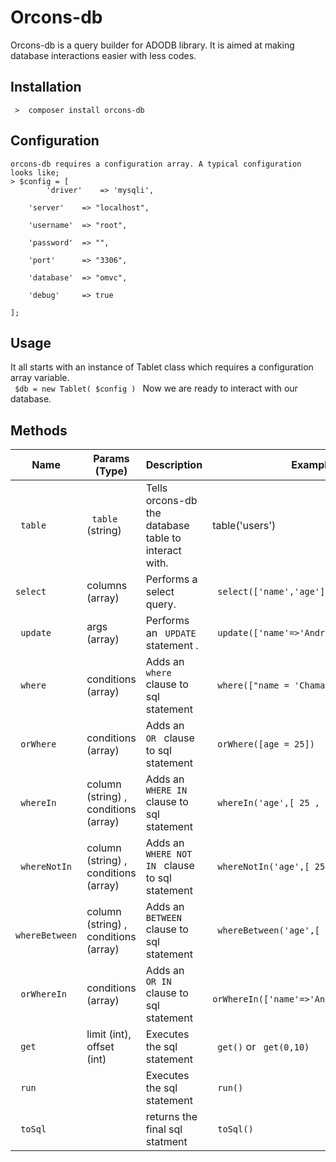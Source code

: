 

# Orcons-db 
Orcons-db is a query builder for ADODB library. It is aimed at making database interactions easier with less codes.
## Installation
 	 >  composer install orcons-db 
	 
## Configuration
	orcons-db requires a configuration array. A typical configuration looks like;
	> $config = [
	    	'driver' 	=> 'mysqli',

		'server' 	=> "localhost",

		'username' 	=> "root",

		'password' 	=> "",

		'port' 		=> "3306",

		'database' 	=> "omvc",

		'debug' 	=> true

	];

## Usage 
It all starts with an instance of  Tablet class which requires a configuration array variable.  
<code> $db = new Tablet( $config ) </code>
Now we are ready to interact with our database. 

## Methods 
|Name  |Params (Type) |Description | Example |
|------- |--------- |------ |------|
|<code> table </code> |  <code> table  </code>(string) | Tells orcons-db the database table to interact with. | table('users')  |
| <code>select</code> |columns (array) | Performs a select query. | <code> select(['name','age']) </code>|
| <code> update </code> |args (array) | Performs an <code> UPDATE </code> statement . | <code> update(['name'=>'Andrew','age'=>10]) </code>|
|<code> where </code> | conditions (array)| Adds an <code> where </code> clause to sql statement | <code> where(["name = 'Chamamme'])</code>|
|<code> orWhere </code> | conditions (array)| Adds an <code> OR </code> clause to sql statement | <code> orWhere([age = 25])</code>|
|<code> whereIn </code> | column (string) , conditions (array)| Adds an <code> WHERE IN </code> clause to sql statement | <code> whereIn('age',[ 25 , 6 , 8 ])</code>|
|<code> whereNotIn </code> | column (string) , conditions (array)| Adds an <code> WHERE NOT IN </code> clause to sql statement | <code> whereNotIn('age',[ 25 , 6 , 8 ]) </code>|
|<code> whereBetween </code> | column (string) , conditions (array)| Adds an <code> BETWEEN </code> clause to sql statement | <code> whereBetween('age',[ 18 ,19 ]) </code>|
|<code> orWhereIn </code> | conditions (array)| Adds an <code> OR IN </code> clause to sql statement | <code> orWhereIn(['name'=>'Andrew','age'=>25]) </code>|
|<code> get </code> | limit (int), offset (int)| Executes the sql statement  | <code>  get()</code> or <code> get(0,10) </code>|
|<code> run </code> |  | Executes the sql statement  | <code>  run() </code> |
|<code> toSql </code> |  | returns the final sql statment  | <code>  toSql() </code> |

		
	

